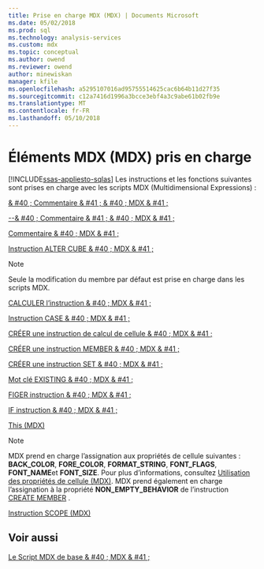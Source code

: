 ```yaml
---
title: Prise en charge MDX (MDX) | Documents Microsoft
ms.date: 05/02/2018
ms.prod: sql
ms.technology: analysis-services
ms.custom: mdx
ms.topic: conceptual
ms.author: owend
ms.reviewer: owend
author: minewiskan
manager: kfile
ms.openlocfilehash: a5295107016ad95755514625cac6b64b11d27f35
ms.sourcegitcommit: c12a7416d1996a3bcce3ebf4a3c9abe61b02fb9e
ms.translationtype: MT
ms.contentlocale: fr-FR
ms.lasthandoff: 05/10/2018
---
```

# <a name="supported-mdx-mdx"></a>Éléments MDX (MDX) pris en charge
[!INCLUDE[ssas-appliesto-sqlas](../../../includes/ssas-appliesto-sqlas.md)]
  Les instructions et les fonctions suivantes sont prises en charge avec les scripts MDX (Multidimensional Expressions) :  
  
 [& #40 ; Commentaire & #41 ; & #40 ; MDX & #41 ;](../../../mdx/comment-mdx-double-slash.md)  
  
 [--& #40 ; Commentaire & #41 ; & #40 ; MDX & #41 ;](../../../mdx/comment-mdx-operator-reference.md)  
  
 [Commentaire & #40 ; MDX & #41 ;](../../../mdx/comment-mdx.md)  
  
 [Instruction ALTER CUBE & #40 ; MDX & #41 ;](../../../mdx/mdx-data-definition-alter-cube.md)  
  
> [!NOTE]  
>  Seule la modification du membre par défaut est prise en charge dans les scripts MDX.  
  
 [CALCULER l’instruction & #40 ; MDX & #41 ;](../../../mdx/mdx-scripting-calculate.md)  
  
 [Instruction CASE & #40 ; MDX & #41 ;](../../../mdx/case-statement-mdx.md)  
  
 [CRÉER une instruction de calcul de cellule & #40 ; MDX & #41 ;](../../../mdx/mdx-data-definition-create-cell-calculation.md)  
  
 [CRÉER une instruction MEMBER & #40 ; MDX & #41 ;](../../../mdx/mdx-data-definition-create-member.md)  
  
 [CRÉER une instruction SET & #40 ; MDX & #41 ;](../../../mdx/mdx-data-definition-create-set.md)  
  
 [Mot clé EXISTING & #40 ; MDX & #41 ;](../../../analysis-services/multidimensional-models/mdx/mdx-query-existing-keyword.md)  
  
 [FIGER instruction & #40 ; MDX & #41 ;](../../../mdx/mdx-scripting-freeze.md)  
  
 [IF instruction & #40 ; MDX & #41 ;](../../../mdx/mdx-scripting-if.md)  
  
 [This &#40;MDX&#41;](../../../mdx/this-mdx.md)  
  
> [!NOTE]  
>  MDX prend en charge l’assignation aux propriétés de cellule suivantes : **BACK_COLOR**, **FORE_COLOR**, **FORMAT_STRING**, **FONT_FLAGS**, **FONT_NAME**et **FONT_SIZE**. Pour plus d’informations, consultez [Utilisation des propriétés de cellule &#40;MDX&#41;](../../../analysis-services/multidimensional-models/mdx/mdx-cell-properties-using-cell-properties.md). MDX prend également en charge l’assignation à la propriété **NON_EMPTY_BEHAVIOR** de l’instruction [CREATE MEMBER](../../../mdx/mdx-data-definition-create-member.md) .  
  
 [Instruction SCOPE &#40;MDX&#41;](../../../mdx/mdx-scripting-scope.md)  
  
## <a name="see-also"></a>Voir aussi  
 [Le Script MDX de base & #40 ; MDX & #41 ;](../../../analysis-services/multidimensional-models/mdx/the-basic-mdx-script-mdx.md)  
  
  

